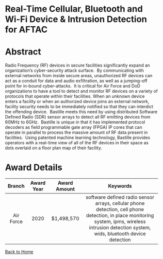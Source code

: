 
Real-Time Cellular, Bluetooth and Wi-Fi Device &amp; Intrusion Detection for AFTAC
==================================================================================

# Abstract


Radio Frequency (RF) devices in secure facilities significantly expand an organization’s cyber-security attack surface.  By communicating with external networks from inside secure areas, unauthorized RF devices can act as a conduit for data and audio exfiltration, as well as a jumping-off point for in-bound cyber-attacks.  It is critical for Air Force and DoD organizations to have a tool to detect and monitor RF devices on a variety of protocols that operate within their facilities. When an unknown device enters a facility or when an authorized device joins an external network, facility security needs to be immediately notified so that they can interdict the offending device.  Bastille meets this need by using distributed Software Defined Radio (SDR) sensor arrays to detect all RF emitting devices from 60MHz to 6GHz.  Bastille is unique in that it has implemented protocol decoders as field programmable gate array (FPGA) IP cores that can operate in parallel to process the massive amount of RF data present in facilities.  Using patented machine learning technology, Bastille provides operators with a real-time view of all of the RF devices in their space as dots overlaid on a floor plan map of their facility.    

# Award Details

|Branch|Award Year|Award Amount|Keywords|
| :---: | :---: | :---: | :---: |
|Air Force|2020|$1,498,570|software defined radio sensor arrays, cellular phone detection, cell phone detection, in place monitoring system, ipms, wireless intrusion detection system, wids, bluetooth device detection|
  
  


[Back to Home](https://github.com/chrischow/dod_sbir_awards#1653)
